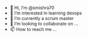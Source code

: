 - 👋 Hi, I’m @smishra70
- 👀 I’m interested in learning devops
- 🌱 I’m currently a scrum master
- 💞️ I’m looking to collaborate on ...
- 📫 How to reach me ...

<!---
smishra70/smishra70 is a ✨ special ✨ repository because its `README.md` (this file) appears on your GitHub profile.
You can click the Preview link to take a look at your changes.
--->
